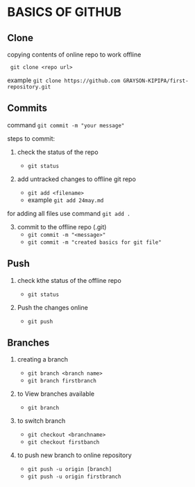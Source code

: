 # BASICS OF GITHUB

## Clone
copying contents of online repo to work offline

` git clone <repo url>`

example `git clone https://github.com GRAYSON-KIPIPA/first-repository.git`


## Commits

command ` git commit -m "your message" `


steps to commit:
1. check the status of the repo
    - `git status`

1. add untracked changes to offline git repo
    - `git add <filename>`
    - example `git add 24may.md`


for adding all files use command `git add .`


3. commit to the offline repo (.git)
    - `git commit -m "<message>" `
    - `git commit -m "created basics for git file"`



## Push
1. check kthe status of the offline repo
    - `git status`


2. Push the changes online
    - `git push`

## Branches
1. creating a branch
    - `git branch <branch name>`
    - `git branch firstbranch`

2. to View branches available
    - `git branch`

3. to switch branch
    - `git checkout <branchname>`
    - `git checkout firstbanch`

4. to push new branch to online repository
    - `git push -u origin [branch] `
    - `git push -u origin firstbranch`